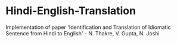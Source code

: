 # Hindi-English-Translation
Implementation of paper 'Identification and Translation of Idiomatic Sentence from Hindi to English' - N. Thakre, V. Gupta, N. Joshi
